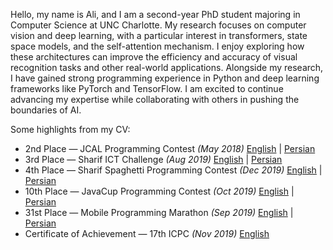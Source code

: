 Hello, my name is Ali, and I am a second-year PhD student majoring in Computer Science at UNC Charlotte. My research focuses on computer vision and deep
learning, with a particular interest in transformers, state space models, and the
self-attention mechanism. I enjoy exploring how these architectures can improve
the efficiency and accuracy of visual recognition tasks and other real-world applications. Alongside my research, I have gained strong programming experience
in Python and deep learning frameworks like PyTorch and TensorFlow. I am
excited to continue advancing my expertise while collaborating with others in
pushing the boundaries of AI.

Some highlights from my CV:
- 2nd Place — JCAL Programming Contest *(May 2018)* [English](https://translate.google.com/translate?hl=en&sl=auto&u=https://javacup.ir/contest/) | [Persian](https://javacup.ir/contest/)
- 3rd Place — Sharif ICT Challenge *(Aug 2019)* [English](https://translate.google.com/translate?hl=en&sl=auto&u=https://ictchallenge.ir/) | [Persian](https://ictchallenge.ir/)
- 4th Place — Sharif Spaghetti Programming Contest *(Dec 2019)* [English](https://translate.google.com/translate?hl=en&sl=auto&u=https://spaghetticontest.ir/) | [Persian](https://spaghetticontest.ir/)
- 10th Place — JavaCup Programming Contest *(Oct 2019)* [English](https://translate.google.com/translate?hl=en&sl=auto&u=https://javacup.ir/javacup6-report/) | [Persian](https://javacup.ir/javacup6-report/)
- 31st Place — Mobile Programming Marathon *(Sep 2019)* [English](https://translate.google.com/translate?hl=en&sl=auto&u=https://mpm.sharifict.ir/) | [Persian](https://mpm.sharifict.ir/)
- Certificate of Achievement — 17th ICPC *(Nov 2019)* [English](https://icpc.global/)

<!--
## Selected Repositories
### Computer Vision & Deep Learning
- [ira](https://github.com/ak811/ira) — Real-time keypoint detection (face, eyes, edges)  
- [hsfc](https://github.com/ak811/hsfc) — Hand segmentation & finger counting with convex hull  
- [kcnn](https://github.com/ak811/kcnn) — CNN for image classification (TensorFlow/Keras, MNIST)  
- [watershed](https://github.com/ak811/watershed) — Image segmentation using the Watershed algorithm  
- [object-tracking](https://github.com/ak811/object-tracking) — Real-time tracking (CAMShift, Lucas-Kanade, KCF, etc.)  
- [dlci](https://github.com/ak811/dlci) — Deep learning on custom images  
- nlp-yelp (private) — Sentiment analysis of Yelp reviews (Naive Bayes, NLP pipeline)  
- finger-counting (private) — Hand gesture counting with OpenCV  
- hand-segmentation (private) — Segmentation preprocessing for hand pose recognition  

### Transformer & Attention Research
- [Fibottention](https://github.com/ak811/Fibottention) — Inceptive visual representation learning with diverse attention  
- fibottention-main (private) — Extended Fibottention experiments  
- efficient-swin-transformer (private) — Efficient Swin Transformer variants  
- iFormer-main (private) — Transformer-based image modeling  
- Efficient-Transformer-master-test-time-adaptation (private) — Test-time adaptation with Transformers  
- convit (private) — Hybrid convolution + vision transformer  

### Distributed & Cloud Computing
- [jaccard-mapreduce](https://github.com/ak811/jaccard-mapreduce) — Jaccard similarity with Hadoop MapReduce  
- [hadoop-mapreduce-wordcount](https://github.com/ak811/hadoop-mapreduce-wordcount) — MapReduce WordCount  
- spark-music-streaming-analysis (private) — Music streaming analysis with Spark  
- [cloud-computing](https://github.com/ak811/cloud-computing) — Distributed systems and cloud experiments  
- [docker](https://github.com/ak811/docker) — Containerized applications  
- [docker-containers](https://github.com/ak811/docker-containers) — Docker container workflows  
- UPop-main (private) — Scalable user popularity prediction system  
- finalytics (private) — Financial analytics platform  
- beatflow (private) — Audio/music processing with deep models  
- english-cafe (private) — Language learning NLP platform  

### Game Theory & AI Agents
- [alpha-beta-pruning](https://github.com/ak811/alpha-beta-pruning) — Optimal decision-making with minimax pruning  
- pacman (private) — Pac-Man RL agent with BFS/DFS/A* heuristics  
- [jina](https://github.com/ak811/jina) — Genetic & simulated annealing optimization  
- [jaga](https://github.com/ak811/jaga) — 2D/3D Android game development framework  

### Algorithms & Competitive Programming
- [competitive-programming](https://github.com/ak811/competitive-programming) — ACM-ICPC problems & algorithm design  
- [data-processing](https://github.com/ak811/data-processing) — Fast transaction data processing with SQLite  
- [parallel-computation](https://github.com/ak811/parallel-computation) — Blockchain transaction concurrency  

### Systems, Networking & Security
- [tcp-socket](https://github.com/ak811/tcp-socket) — TCP-based messenger  
- [ase](https://github.com/ak811/ase) — Local search engine with TF-IDF and n-grams  
- [aes-encryption](https://github.com/ak811/aes-encryption) — AES encryption/decryption  
- mutated-bot (private) — Experimental bot framework  

### Web & Applications
- [ak811.github.io](https://github.com/ak811/ak811.github.io) — Personal website  
- ieproject (private) — JavaScript-based web project  
- fla (private) — Java desktop application  
- NiniNetwork (private) — Java-based application framework  

### Contributions & Forks
- [chess-on-github](https://github.com/ak811/chess-on-github) — Interactive chess via GitHub issues  
- [opencv](https://github.com/ak811/opencv) — Fork of OpenCV  
- [opencv_contrib](https://github.com/ak811/opencv_contrib) — Fork of OpenCV contrib modules  

### Other / Legacy Projects
- 4-port-hub-switch (private)  
- QkedyServer (private, PHP)  
- Numero (private, Java)  
- MapoG (private, Java)  
- Weaveth (private, Java)  

<br>

<!--
 ### Most used languages in public repositories:  -->
 
<!--
<p align="left"> <a href="#"><img src="https://github-readme-stats.vercel.app/api?username=ak811&theme=github_dark&show_icons=true&count_private=true&hide=stars,contribs" alt="My GitHub Stats"/></a> <br/> <a href="#"><img src="https://github-readme-streak-stats.herokuapp.com?user=ak811&theme=github-dark-blue"/></a> <br/> <a href="#"><img src="https://github-readme-stats.vercel.app/api/top-langs/?username=ak811&theme=github_dark&layout=compact&card_width=445&alt="Most Used Languages"/></a></p>
 
